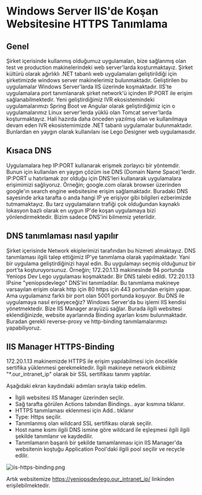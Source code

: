 # Windows Server IIS'de Koşan Websitesine HTTPS Tanımlama

## Genel
Şirket içerisinde kullanmış olduğumuz uygulamaları, bize sağlanmış olan test ve production makinelerindeki web server'larda koşturmaktayız. 
Şirket kültürü olarak ağırlıklı .NET tabanlı web uygulamaları geliştirildiği için şirketimizde windows server makinelerimiz bulunmaktadır. Geliştirilen bu uygulamalar Windows Server'larda IIS üzerinde koşmaktadır. IIS'te uygulamalara port tanımlanarak şirket network'ü içinden IP:PORT ile erişim sağlanabilmektedir. 
Yeni geliştirdiğimiz IVR ekosistemindeki uygulamalarımızı Spring Boot ve Angular olarak geliştirdiğimiz için o uygulamalarımız Linux server'lerda yüklü olan Tomcat server'larda koşturmaktayız.
Hali hazırda daha önceden yazılmış olan ve kullanılmaya devam eden IVR ekosistemimizde .NET tabanlı uygulamalar bulunmaktadır. Bunlardan en yaygın olarak kullanılanı ise Lego Designer web uygulamasıdır.

## Kısaca DNS
Uygulamalara hep IP:PORT kullanarak erişmek zorlayıcı bir yöntemdir. Bunun için kullanılan en yaygın çözüm ise DNS (Domain Name Space)'lerdir. IP:PORT u hatırlamak zor olduğu için DNS'leri kullanarak uygulamalara erişimimizi sağlıyoruz. Örneğin; google.com olarak browser üzerinden google'ın search engine websitesine erişim sağlamaktadır. Buradaki DNS sayesinde arka tarafta o anda hangi IP ye erişiyor gibi bilgileri ezberimizde tutmamaktayız. Bu tarz uygulamaların trafiği çok olduğundan kaynaklı lokasyon bazlı olarak en uygun IP'de koşan uygulamaya bizi yönlendirmektedir. Bizim sadece DNS'ini bilmemiz yeterlidir.

## DNS tanımlaması nasıl yapılır
Şirket içerisinde Network ekiplerimizi tarafından bu hizmeti almaktayız. DNS tanımlaması ilgili talep ettiğimiz IP'ye tanımlama olarak yapılmaktadır. Yani bir uygulama geliştirdiğinizi hayal edin. Bu uygulamayı seçmiş olduğunuz bir port'ta koşturuyorsunuz. 
Örneğin; 172.20.1.13 makinesinde 94 portunda Yeniops Dev Lego uygulaması koşmaktadır. Bir DNS talebi edildi. 172.20.1.13 IPsine "yeniopsdevlego" DNS'ini tanımladılar. Bu tanımlama makineye varsayılan erişim olarak http için 80 https için 443 portundan erişim yapar. Ama uygulamanız farklı bir port olan 5001 portunda koşuyor. Bu DNS ile uygulamaya nasıl erişeyeceğiz?
Windows Server'da bu işlemi IIS kendisi yönetmektedir. Bize IIS Manager arayüzü sağlar. Burada ilgili websitesi eklendiğinizde, website ayarlarında Binding ayarları kısmı bulunmaktadır. Buradan gerekli reverse-proxy ve http-binding tanımlamalarımızı yapabiliyoruz.


## IIS Manager HTTPS-Binding

172.20.1.13 makinemizde HTTPS ile erişim yapılabilmesi için öncelikle sertifika yüklenmesi gerekmektedir. İlgili makineye network ekibimiz "*.our_intranet_ip" olarak bir SSL sertifikası tanımı yaptılar.

Aşağıdaki ekran kaydındaki adımları sırayla takip edelim.
- İlgili websitesi IIS Manager üzerinden seçlir.
- Sağ tarafta görülen Actions tabından Bindings.. ayar kısmına tıklanır.
- HTTPS tanımlaması eklenmesi için Add.. tıklanır
- Type: Https seçilir.
- Tanımlanmış olan wildcard SSL sertifikası olarak seçilir.
- Host name kısmı ilgili DNS ismine göre wildcard ile eşleşmesi ilgili ilgili şekilde tanımlanır ve kaydedilir.
- Tanımlamarın başarılı bir şekilde tamamlanması için IIS Manager'da websitenin koştuğu Application Pool'daki ilgili pool seçilir ve recycle edilir. 

![iis-https-binding.png](/dev-ops/iis-https-binding.png)

Artık websitemize https://yeniopsdevlego.our_intranet_ip/ linkinden erişilebilmektedir.

